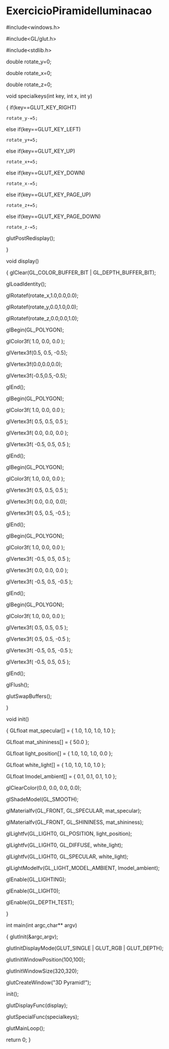# ExercicioPiramideIluminacao

#include<windows.h>

#include<GL/glut.h>

#include<stdlib.h>

double rotate_y=0;

double rotate_x=0;

double rotate_z=0;

void specialkeys(int key, int x, int y)

{
if(key==GLUT_KEY_RIGHT)

    rotate_y-=5;
    
else if(key==GLUT_KEY_LEFT)

    rotate_y+=5;
    
else if(key==GLUT_KEY_UP)

    rotate_x+=5;
    
else if(key==GLUT_KEY_DOWN)

    rotate_x-=5;
    
else if(key==GLUT_KEY_PAGE_UP)

    rotate_z+=5;
    
else if(key==GLUT_KEY_PAGE_DOWN)

    rotate_z-=5;
    
glutPostRedisplay();

}

void display()

{
glClear(GL_COLOR_BUFFER_BIT | GL_DEPTH_BUFFER_BIT);

glLoadIdentity();

glRotatef(rotate_x,1.0,0.0,0.0);

glRotatef(rotate_y,0.0,1.0,0.0);

glRotatef(rotate_z,0.0,0.0,1.0);


glBegin(GL_POLYGON);

glColor3f( 1.0, 0.0, 0.0 );

glVertex3f(0.5, 0.5, -0.5); 

glVertex3f(0.0,0.0,0.0);   

glVertex3f(-0.5,0.5,-0.5);  

glEnd();

glBegin(GL_POLYGON);

glColor3f(   1.0,  0.0, 0.0 );

glVertex3f(  0.5, 0.5, 0.5 );

glVertex3f(  0.0,  0.0, 0.0 );

glVertex3f( -0.5,  0.5, 0.5 );

glEnd();

glBegin(GL_POLYGON);

glColor3f(  1.0,  0.0,  0.0 );

glVertex3f( 0.5, 0.5, 0.5 );

glVertex3f( 0.0,  0.0, 0.0);

glVertex3f( 0.5,  0.5, -0.5 );

glEnd();


glBegin(GL_POLYGON);

glColor3f(   1.0,  0.0,  0.0 );

glVertex3f( -0.5, 0.5,  0.5 );

glVertex3f( 0.0,  0.0,  0.0 );

glVertex3f( -0.5,  0.5, -0.5 );

glEnd();


glBegin(GL_POLYGON);

glColor3f(   1.0,  0.0,  0.0 );

glVertex3f(  0.5,  0.5,  0.5 );

glVertex3f(  0.5,  0.5, -0.5 );

glVertex3f( -0.5,  0.5, -0.5 );

glVertex3f( -0.5,  0.5,  0.5 );

glEnd();

glFlush();

glutSwapBuffers();

}

void init()

{
GLfloat mat_specular[] = { 1.0, 1.0, 1.0, 1.0 };

GLfloat mat_shininess[] = { 50.0 };

GLfloat light_position[] = { 1.0, 1.0, 1.0, 0.0 };

GLfloat white_light[] = { 1.0, 1.0, 1.0, 1.0 };

GLfloat lmodel_ambient[] = { 0.1, 0.1, 0.1, 1.0 };

glClearColor(0.0, 0.0, 0.0, 0.0);

glShadeModel(GL_SMOOTH);

glMaterialfv(GL_FRONT, GL_SPECULAR, mat_specular);

glMaterialfv(GL_FRONT, GL_SHININESS, mat_shininess);

glLightfv(GL_LIGHT0, GL_POSITION, light_position);

glLightfv(GL_LIGHT0, GL_DIFFUSE, white_light);

glLightfv(GL_LIGHT0, GL_SPECULAR, white_light);

glLightModelfv(GL_LIGHT_MODEL_AMBIENT, lmodel_ambient);

glEnable(GL_LIGHTING);

glEnable(GL_LIGHT0);

glEnable(GL_DEPTH_TEST);

}

int main(int argc,char** argv)

{
glutInit(&argc,argv);

glutInitDisplayMode(GLUT_SINGLE | GLUT_RGB | GLUT_DEPTH);

glutInitWindowPosition(100,100);

glutInitWindowSize(320,320);

glutCreateWindow("3D Pyramid!");

init();

glutDisplayFunc(display);

glutSpecialFunc(specialkeys);

glutMainLoop();

return 0;
}
